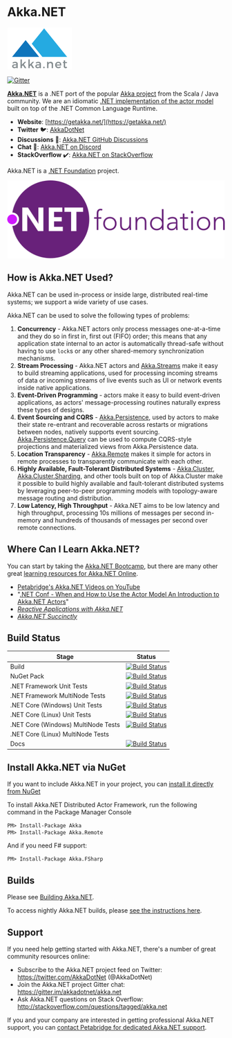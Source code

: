 # Akka.NET

![Akka.NET logo](https://github.com/akkadotnet/akka.net/blob/v1.4/docs/shfb/icons/AkkaNetLogo.Normal.png)

[![Gitter](https://badges.gitter.im/Join%20Chat.svg)](https://gitter.im/akkadotnet/akka.net?utm_source=badge&utm_medium=badge&utm_campaign=pr-badge&utm_content=badge)

**[Akka.NET](https://getakka.net/)** is a .NET port of the popular [Akka project](https://akka.io/) from the Scala / Java community. We are an idiomatic [.NET implementation of the actor model](https://petabridge.com/blog/akkadotnet-what-is-an-actor/) built on top of the .NET Common Language Runtime.

* **Website**: [https://getakka.net/](https://getakka.net/)
* **Twitter** 🐦: [AkkaDotNet](https://twitter.com/AkkaDotNet)
* **Discussions** 📣: [Akka.NET GitHub Discussions](https://github.com/akkadotnet/akka.net/discussions)
* **Chat** 💬: [Akka.NET on Discord](https://discord.gg/GSCfPwhbWP)
* **StackOverflow** ✔️: [Akka.NET on StackOverflow](https://stackoverflow.com/questions/tagged/akka.net)

Akka.NET is a [.NET Foundation](https://dotnetfoundation.org/) project.

![.NET Foundation Logo](https://github.com/akkadotnet/akka.net/blob/dev/docs/images/dotnetfoundationhorizontal.svg)

## How is Akka.NET Used?

Akka.NET can be used in-process or inside large, distributed real-time systems; we support a wide variety of use cases.

Akka.NET can be used to solve the following types of problems:

1. **Concurrency** - Akka.NET actors only process messages one-at-a-time and they do so in first in, first out (FIFO) order; this means that any application state internal to an actor is automatically thread-safe without having to use `lock`s or any other shared-memory synchronization mechanisms.
2. **Stream Processing** - Akka.NET actors and [Akka.Streams](https://getakka.net/articles/streams/introduction.html) make it easy to build streaming applications, used for processing incoming streams of data or incoming streams of live events such as UI or network events inside native applications.
3. **Event-Driven Programming** - actors make it easy to build event-driven applications, as actors' message-processing routines naturally express these types of designs.
4. **Event Sourcing and CQRS** - [Akka.Persistence](https://getakka.net/articles/persistence/architecture.html), used by actors to make their state re-entrant and recoverable across restarts or migrations between nodes, natively supports event sourcing. [Akka.Persistence.Query](https://getakka.net/articles/persistence/persistence-query.html) can be used to compute CQRS-style projections and materialized views from Akka.Persistence data.
5. **Location Transparency** - [Akka.Remote](https://getakka.net/articles/remoting/index.html) makes it simple for actors in remote processes to transparently communicate with each other.
6. **Highly Available, Fault-Tolerant Distributed Systems** - [Akka.Cluster](https://getakka.net/articles/clustering/cluster-overview.html), [Akka.Cluster.Sharding](https://getakka.net/articles/clustering/cluster-sharding.html), and other tools built on top of Akka.Cluster make it possible to build highly available and fault-tolerant distributed systems by leveraging peer-to-peer programming models with topology-aware message routing and distribution.
7. **Low Latency, High Throughput** - Akka.NET aims to be low latency and high throughput, processing 10s millions of messages per second in-memory and hundreds of thousands of messages per second over remote connections.

## Where Can I Learn Akka.NET?

You can start by taking the [Akka.NET Bootcamp](https://learnakka.net/), but there are many other great [learning resources for Akka.NET Online](https://getakka.net/community/online-resources.html).

* [Petabridge's Akka.NET Videos on YouTube](https://www.youtube.com/c/PetabridgeAcademy)
* "[.NET Conf - When and How to Use the Actor Model An Introduction to Akka.NET Actors](https://www.youtube.com/watch?v=0KnIMDoJpZs)"
* _[Reactive Applications with Akka.NET](https://www.manning.com/books/reactive-applications-with-akka-net)_
* _[Akka.NET Succinctly](https://www.syncfusion.com/succinctly-free-ebooks/akka-net-succinctly)_

## Build Status

| Stage                                   | Status                                                                                                                                                                                                                                                                |
|-------------------------------------    |-------------------------------------------------------------------------------------------------------------------------------------------------------------------------------------------------------------------------------------------------------------------    |
| Build                                   | [![Build Status](https://dev.azure.com/dotnet/Akka.NET/_apis/build/status/akka.net/PR%20Validation?branchName=dev&jobName=Windows%20Build)](https://dev.azure.com/dotnet/Akka.NET/_build/latest?definitionId=84&branchName=dev)                                       |
| NuGet Pack                              | [![Build Status](https://dev.azure.com/dotnet/Akka.NET/_apis/build/status/akka.net/PR%20Validation?branchName=dev&jobName=NuGet%20Pack)](https://dev.azure.com/dotnet/Akka.NET/_build/latest?definitionId=84&branchName=dev)                                          |
| .NET Framework Unit Tests               | [![Build Status](https://dev.azure.com/dotnet/Akka.NET/_apis/build/status/akka.net/PR%20Validation?branchName=dev&jobName=.NET%20Framework%20Unit%20Tests%20(Windows))](https://dev.azure.com/dotnet/Akka.NET/_build/latest?definitionId=84&branchName=dev)           |
| .NET Framework MultiNode Tests          | [![Build Status](https://dev.azure.com/dotnet/Akka.NET/_apis/build/status/akka.net/PR%20Validation?branchName=dev&jobName=.NET%20Framework%20Multi-Node%20Tests%20(Windows))](https://dev.azure.com/dotnet/Akka.NET/_build/latest?definitionId=84&branchName=dev)     |
| .NET Core (Windows) Unit Tests          | [![Build Status](https://dev.azure.com/dotnet/Akka.NET/_apis/build/status/akka.net/PR%20Validation?branchName=dev&jobName=.NET%20Core%20Unit%20Tests%20(Windows))](https://dev.azure.com/dotnet/Akka.NET/_build/latest?definitionId=84&branchName=dev)                |
| .NET Core (Linux) Unit Tests            | [![Build Status](https://dev.azure.com/dotnet/Akka.NET/_apis/build/status/akka.net/PR%20Validation?branchName=dev&jobName=.NET%20Core%20Unit%20Tests%20(Linux))](https://dev.azure.com/dotnet/Akka.NET/_build/latest?definitionId=84&branchName=dev)                  |
| .NET Core (Windows) MultiNode Tests     | [![Build Status](https://dev.azure.com/dotnet/Akka.NET/_apis/build/status/akka.net/PR%20Validation?branchName=dev&jobName=.NET%20Core%20Multi-Node%20Tests%20(Windows))](https://dev.azure.com/dotnet/Akka.NET/_build/latest?definitionId=84&branchName=dev)          |
| .NET Core (Linux) MultiNode Tests       |                                                                                                                                                                                                                                                                       |
| Docs                                    | [![Build Status](https://dev.azure.com/petabridge/akkadotnet-tools/_apis/build/status/Akka.NET%20Docs?branchName=dev)](https://dev.azure.com/petabridge/akkadotnet-tools/_build/latest?definitionId=82&branchName=dev)                                                |


## Install Akka.NET via NuGet

If you want to include Akka.NET in your project, you can [install it directly from NuGet](https://www.nuget.org/packages/Akka)

To install Akka.NET Distributed Actor Framework, run the following command in the Package Manager Console

```
PM> Install-Package Akka
PM> Install-Package Akka.Remote
```

And if you need F# support:

```
PM> Install-Package Akka.FSharp
```

## Builds
Please see [Building Akka.NET](http://getakka.net/community/building-akka-net.html).

To access nightly Akka.NET builds, please [see the instructions here](http://getakka.net/community/getting-access-to-nightly-builds.html).

## Support
If you need help getting started with Akka.NET, there's a number of great community resources online:

* Subscribe to the Akka.NET project feed on Twitter: https://twitter.com/AkkaDotNet  (@AkkaDotNet)
* Join the Akka.NET project Gitter chat: https://gitter.im/akkadotnet/akka.net
* Ask Akka.NET questions on Stack Overflow: http://stackoverflow.com/questions/tagged/akka.net

If you and your company are interested in getting professional Akka.NET support, you can [contact Petabridge for dedicated Akka.NET support](https://petabridge.com/).
